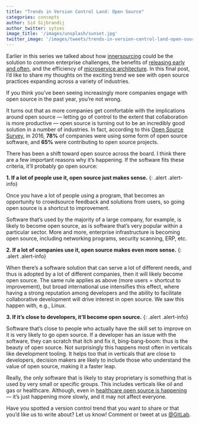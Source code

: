 ```yaml
---
title: "Trends in Version Control Land: Open Source"
categories: concepts
author: Sid Sijbrandij
author_twitter: sytses
image_title: '/images/unsplash/sunset.jpg'
twitter_image: '/images/tweets/trends-in-version-control-land-open-source.png'
---
```


Earlier in this series we talked about how [innersourcing][post-1] could
be the solution to common enterprise challenges, the benefits of
[releasing early and often][post-2], and the efficiency of
[microservice architecture][post-3]. In this final post, I’d like to
share my thoughts on the exciting trend we see with open source practices
expanding across a variety of industries.

If you think you’ve been seeing increasingly more companies engage with
open source in the past year, you’re not wrong.

<!-- more -->

It turns out that as more companies get comfortable with the implications
around open source — letting go of control to the extent that collaboration
is more productive — open source is turning out to be an incredibly good
solution in a number of industries. In fact, according to this
[Open Source Survey][survay], in 2016, **78%** of companies were using some
form of open source software, and **65%** were contributing to open source projects.

There has been a shift toward open source across the board.
I think there are a few important reasons why it’s happening.
If the software fits these criteria, it’ll probably go open source:

**1. If a lot of people use it, open source just makes sense.**
{: .alert .alert-info}

Once you have a lot of people using a program, that becomes an opportunity
to crowdsource feedback and solutions from users, so going open source is
a shortcut to improvement.

Software that’s used by the majority of a large company, for example, is
likely to become open source, as is software that’s very popular within a
particular sector. More and more, enterprise infrastructure is becoming open
source, including networking programs, security scanning, ERP, etc.

**2. If a lot of companies use it, open source makes even more sense.**
{: .alert .alert-info}

When there’s a software solution that can serve a lot of different needs,
and thus is adopted by a lot of different companies, then
it will likely become open source. The same rule applies as above
(more users = shortcut to improvement), but broad international use
intensifies this effect, where having a strong reputation among developers
and the ability to facilitate collaborative development will drive interest
in open source. We saw this happen with, e.g., Linux.

**3. If it’s close to developers, it’ll become open source.**
{: .alert .alert-info}

Software that’s close to people who actually have the skill set to
improve on it is very likely to go open source. If a developer has
an issue with the software, they can scratch that itch and fix it,
bing-bang-boom: thus is the beauty of open source. Not surprisingly
this happens most often in verticals like development tooling. It
helps too that in verticals that are close to developers, decision
makers are likely to include those who understand the value of open
source, making it a faster leap.

Really, the only software that is likely to stay proprietary is something
that is used by very small or specific groups. This includes verticals like oil and
gas or healthcare. Although, even in [healthcare open source is happening](https://en.wikipedia.org/wiki/List_of_open-source_health_software) — it’s
just happening more slowly, and it may not affect everyone.

Have you spotted a version control trend that you want to share or that
you’d like us to write about? Let us know! Comment or tweet at us [@GitLab].

<!-- Identifiers, in alphabetical order -->

[@GitLab]: https://twitter.com/gitlab
[post-1]: /2016/07/07/trends-version-control-innersourcing/
[post-2]: /2016/07/21/release-early-release-often/
[post-3]: /2016/08/16/trends-in-version-control-land-microservices/
[survay]: https://www.blackducksoftware.com/2016-future-of-open-source
